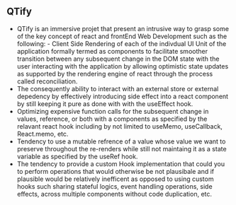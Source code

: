 ## QTify

- QTify is an immersive projet that present an intrusive way to grasp some of the key concept of react and frontEnd Web Development such as the following: - Client Side Rendering of each of the indivdual UI Unit of the application formally termed as components to facilitate smoother transition between any subsequent change
  in the DOM state with the user interacting with the application by allowing optimistic state updates as supported by the rendering engine of react through the process called
  reconciliation.
- The consequently ability to interact with an external store or external depedency by effectively introducing side effect into a react component by still keeping it pure as done with
  with the useEffect hook.
- Optimizing expensive function calls for the subsequent change in values, reference, or both with a components as specified by the relavant react hook including by not limited to useMemo, useCallback, React.memo, etc.
- Tendency to use a mutable refrence of a value whose value we want to preserve throughout the re-renders while still not maintaing it as a state variable as specified by the useRef hook.
- The tendency to provide a custom Hook implementation that could you to perform operations that would otherwise be not plausibale and if plausible would be relatively inefficent as opposed to using custom hooks such sharing stateful logics, event handling operations, side effects, across multiple components without code duplication, etc.
